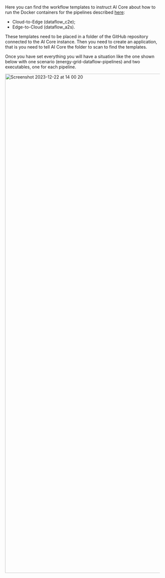 Here you can find the workflow templates to instruct AI Core about how to run the Docker containers for the pipelines described [here](../dataflows-code/README.md):

* Cloud-to-Edge (dataflow_c2e);
* Edge-to-Cloud (dataflow_a2s).

These templates need to be placed in a folder of the GitHub repository connected to the AI Core instance. Then you need to create an application, that is you need to tell AI Core the folder to scan to find the templates.

Once you have set everything you will have a situation like the one shown below with one scenario (energy-grid-dataflow-pipelines) and two executables, one for each pipeline.

<img width="1628" alt="Screenshot 2023-12-22 at 14 00 20" src="https://github.com/SAP-samples/btp-industry-use-cases/assets/1317854/39b22f24-5353-4867-a96d-7da071e2d2fb">
